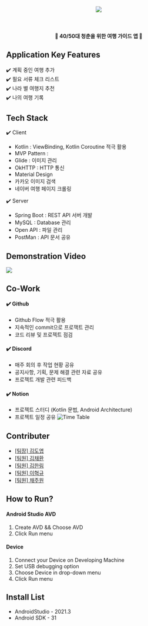 
<h1 align="center">
  <br>
  <img src="https://github.com/ehyeok9/ChungBaJi/blob/master/app/src/main/res/drawable/title.png"></a>
  <br>
  <br>
</h1>

<h4 align="center">🎰 40/50대 청춘을 위한 여행 가이드 앱 🚀</h4>



## Application Key Features

✔️ 계획 중인 여행 추가   
✔️ 필요 서류 체크 리스트  
✔️ 나라 별 여행지 추천  
✔️ 나의 여행 기록


## Tech Stack

✔️ Client
- Kotlin : ViewBinding, Kotlin Coroutine 적극 활용  
- MVP Pattern : 
- Glide : 이미지 관리  
- OkHTTP : HTTP 통신  
- Material Design
- 카카오 이미지 검색
- 네이버 여행 페이지 크롤링

✔️ Server
- Spring Boot : REST API 서버 개발
- MySQL : Database 관리
- Open API : 파일 관리
- PostMan : API 문서 공유


## Demonstration Video
![](https://drive.google.com/file/d/12sgoWJFZAQnwV9FFlDS-YuHTDputN-7J/view?usp=share_link)

## Co-Work

#### ✔️ Github
- Github Flow 적극 활용
- 지속적인 commit으로 프로잭트 관리
- 코드 리뷰 및 프로젝트 점검

#### ✔️ Discord
- 매주 회의 후 작업 현황 공유
- 공지사항, 기획, 문제 해결 관련 자료 공유
- 프로젝트 개발 관련 피드백

#### ✔️ Notion
- 프로젝트 스터디 (Kotlin 문법, Android Architecture)
- 프로젝트 일정 공유 
![Time Table](https://drive.google.com/file/d/12sgoWJFZAQnwV9FFlDS-YuHTDputN-7J/view?usp=share_link)

## Contributer

- [[팀장] 김도엽](https://github.com/DYGames)
- [[팀원] 김채환](https://github.com/chkim417)
- [[팀원] 김한림](https://github.com/gksfla8947)
- [[팀원] 이혁규](https://github.com/ehyeok9)
- [[팀원] 채주원](https://github.com/ChaeJoowon)
  

## How to Run?

#### Android Studio AVD
1. Create AVD && Choose AVD
2. Click Run menu

#### Device
1. Connect your Device on Developing Machine
2. Set USB debugging option
3. Choose Device in drop-down menu
4. Click Run menu

## Install List
- AndroidStudio - 2021.3  
- Android SDK - 31
